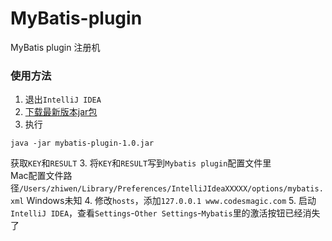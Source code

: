 # MyBatis-plugin
MyBatis plugin 注册机

### 使用方法
1. 退出`IntelliJ IDEA`
1. [下载最新版本jar包](https://github.com/zhiwen95/MyBatis-plugin/releases)  
2. 执行
```
java -jar mybatis-plugin-1.0.jar
```  
获取`KEY`和`RESULT`
3. 将`KEY`和`RESULT`写到`Mybatis plugin`配置文件里  
Mac配置文件路径`/Users/zhiwen/Library/Preferences/IntelliJIdeaXXXXX/options/mybatis.xml`
Windows未知
4. 修改`hosts`，添加`127.0.0.1 www.codesmagic.com`
5. 启动`IntelliJ IDEA`，查看`Settings`-`Other Settings`-`Mybatis`里的激活按钮已经消失了